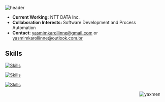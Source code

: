 ![header](https://capsule-render.vercel.app/api?type=waving&color=778899&height=150&section=header&text=Yasmim&fontSize=40&fontAlign=78&fontColor=ffffff)

- **Current Working:** NTT DATA Inc. 
- **Collaboration Interests:** Software Development and Process Automation
- **Contact:** yasmimkarollinne@gmail.com or yasmimkarollinne@outlook.com.br 

<h2 align="left">Skills</h2>

[![Skills](https://devicons.dev.br/icons?icon=Azure,AWS,VSCode,Eclipse,Selenium,Python,Powershell,Java,HTML,Bash,CS&size=48&theme=dark)](https://devicons.dev.br/)

[![Skills](https://devicons.dev.br/icons?icon=Ansible,FastAPI,Docker,PostgreSQL,MySQL,Linux,Regex,Grafana&size=48&theme=dark)](https://devicons.dev.br/)

[![Skills](https://devicons.dev.br/icons?icon=Github,Git,Firebase,Photoshop&size=48&theme=dark)](https://devicons.dev.br/)

<img align="right" src="https://github-readme-stats.vercel.app/api/top-langs?username=yaxmen&show_icons=true&locale=en&layout=compact&theme=dark" alt="yaxmen" />